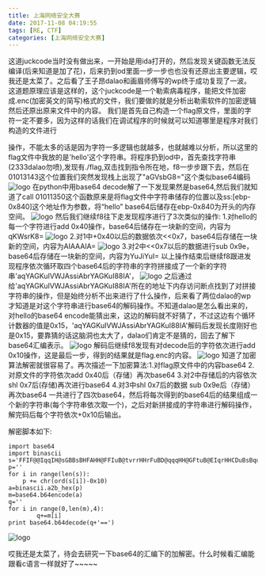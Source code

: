 ```yaml
---
title: 上海网络安全大赛
date: 2017-11-08 04:19:55
tags: [RE, CTF]
categories: [上海网络安全大赛]
---
```

这道juckcode当时没有做出来，一开始是用ida打开的，然后发现关键函数无法反编译(后来知道是加了花)，后来扔到od里面一步一步也也没有还原出主要逻辑，哎我还是太菜了。之后看了王子昂dalao和画眉师傅写的wp终于成功复现了一波。这道题原理应该是这样的，这个juckcode是一个勒索病毒程序，能把文件加密成.enc(加密英文的简写)格式的文件，我们要做的就是分析出勒索软件的加密逻辑然后还原出原来文件中的内容。
我们是首先自己构造一个flag原文件，里面的字符一定不要多，因为这样的话我们在调试程序的时候就可以知道哪里是程序对我们构造的文件进行
<!--more-->
操作，不能太多的话是因为字符一多逻辑也就越多，也就越难以分析，所以这里的flag文件中我放的是'hello'这个字符串。将程序扔到od中，首先查找字符串(2333dalao勿喷),发现有./flag,双击找到指令所在地，f8一步步跟下去，然后在01013143这个位置我们突然发现栈上出现了"aGVsbG8="这个类似base64编码
![logo](./1.png)
在python中用base64 decode解了一下发现果然是base64,然后我们就知道了call 01011350这个函数原来是将flag文件中字符串储存的位置以及ss:[ebp-0x840]这个地址作为参数，将“hello” base64后储存在ebp-0x840为开头的内存空间。
![logo](./2.png)
然后我们继续f8往下走发现程序进行了3次类似的操作:
1.对hello的每一个字符进行add 0x40操作，base64后储存在一块新的空间，内容为qKWsrK8=
![logo](./3.png)
2.对1中+0x40以后的数据依次<<0x7，base64后存储在一块新的空间，内容为AIAAAIA=
![logo](./4.png)
3.对2中<<0x7以后的数据进行sub 0x9e，base64后存储在一块新的空间，内容为YuJiYuI=
以上操作结束后继续f8跟进发现程序依次循环取四个base64后的字符串的字符拼接成了一个新的字符串'aqYAGKuIVWJAssiAbrYAGKuI88IA'，
![logo](./5.png)
之后通过给'aqYAGKuIVWJAssiAbrYAGKuI88IA'所在的地址下内存访问断点找到了对拼接字符串的操作，但是始终分析不出来进行了什么操作，后来看了两位dalao的wp才知道是对这个字符串进行base64的解码操作。不知道dalao是怎么看出来的，对hello的base64 encode能猜出来，这边的解码就不好猜了，不过这边有个循环计数器的值是0x15，'aqYAGKuIVWJAssiAbrYAGKuI88IA'解码后发现长度刚好也是0x15，要靠猜的话这脑洞也太大了，dalao们肯定不是猜的，回去了解下base64汇编表示。
![logo](./6.png)
解码后继续f8发现有对decode后的字符依次进行add 0x10操作，这是最后一步，得到的结果就是flag.enc的内容。
![logo](./7.png)
知道了加密算法解密就很容易了。再次描述一下加密算法:1.对flag原文件中的内容base64 2.对原文件的字符依次add 0x40后（存储）再次base64 3.对2中存储后的内容依次shl 0x7后(存储)再次进行base64  4.对3中shl 0x7后的数据 sub 0x9e后（存储）再次base64 
一共进行了四次base64，然后将每次得到的base64后的结果组成一个新的字符串(每个字符串依次取一个)，之后对新拼接成的字符串进行解码操作，解完码后每个字符依次+0x10后输出。

解密脚本如下:
```
import base64
import binascii
s='FFIF@@IqqIH@sGBBsBHFAHH@FFIuB@tvrrHHrFuBD@qqqHH@GFtuB@EIqrHHCDuBsBqurHH@EuGuB@trqrHHCDuBsBruvHH@FFIF@@AHqrHHEEFBsBGtvHH@FBHuB@trqrHHADFBD@rquHH@FurF@@IqqrHHvGuBD@tCDHH@EuGuB@tvrrHHCDuBD@tCDHH@FuruB@tvrIH@@DBBsBGtvHH@GquuB@EIqrHHvGuBsBtGEHH@EuGuB@tvrIH@BDqBsBIFEHH@GFtF@@IqqrHHEEFBD@srBHH@GBsuB@trqrHHIFFBD@rquHH@FFIuB@tvrrHHtCDB@@'
p=''
for i in range(len(s)):
    p += chr(ord(s[i])-0x10)
a=binascii.a2b_hex(p)
m=base64.b64encode(a)
q=''
for i in range(0,len(m),4):
        q+=m[i]
print base64.b64decode(q+'==')
```

![logo](./8.png)

哎我还是太菜了，待会去研究一下base64的汇编下的加解密。什么时候看汇编能跟看c语言一样就好了~~~~~















